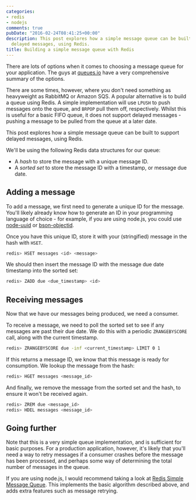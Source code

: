 ```yaml
---
categories:
- redis
- nodejs
comments: true
pubDate: "2016-02-24T08:41:25+00:00"
description: This post explores how a simple message queue can be built to support
  delayed messages, using Redis.
title: Building a simple message queue with Redis
---
```


There are lots of options when it comes to choosing a message queue for your application. The guys at [queues.io](http://queues.io) have a very comprehensive summary of the options.

There are some times, however, where you don't need something as heavyweight as RabbitMQ or Amazon SQS. A popular alternative is to build a queue using Redis. A simple implementation will use `LPUSH` to push messages onto the queue, and `BRPOP` pull them off, respectively. Whilst this is useful for a basic FIFO queue, it does not support delayed messages - pushing a message to be pulled from the queue at a later date.

This post explores how a simple message queue can be built to support delayed messages, using Redis.

<!-- more -->

We'll be using the following Redis data structures for our queue:

- A _hash_ to store the message with a unique message ID.
- A _sorted set_ to store the message ID with a timestamp, or message due date.

## Adding a message

To add a message, we first need to generate a unique ID for the message. You'll likely already know how to generate an ID in your programming language of choice - for example, if you are using node.js, you could use [node-uuid](https://www.npmjs.com/package/node-uuid) or [bson-objectid](https://www.npmjs.com/package/bson-objectid).

Once you have this unique ID, store it with your (stringified) message in the hash with `HSET`.

``` sh
redis> HSET messages <id> <message>
```

We should then insert the message ID with the message due date timestamp into the sorted set:

``` sh
redis> ZADD due <due_timestamp> <id>
```

## Receiving messages

Now that we have our messages being produced, we need a consumer.

To receive a message, we need to poll the sorted set to see if any messages are past their due date. We do this with a periodic `ZRANGEBYSCORE` call, along with the current timestamp.

``` sh
redis> ZRANGEBYSCORE due -inf <current_timestamp> LIMIT 0 1
```

If this returns a message ID, we know that this message is ready for consumption. We lookup the message from the hash:

``` sh
redis> HGET messages <message_id>
```

And finally, we remove the message from the sorted set and the hash, to ensure it won't be received again.

``` sh
redis> ZREM due <message_id>
redis> HDEL messages <message_id>
```

## Going further

Note that this is a very simple queue implementation, and is sufficient for basic purposes. For a production application, however, it's likely that you'll need a way to retry messages if a consumer crashes before the message has been processed, and perhaps some way of determining the total number of messages in the queue.

If you are using node.js, I would recommend taking a look at [Redis Simple Message Queue](https://www.npmjs.com/package/rsmq). This implements the basic algorithm described above, and adds extra features such as message retrying.
